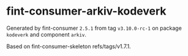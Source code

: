 # fint-consumer-arkiv-kodeverk

Generated by fint-consumer `2.5.1` from tag `v3.10.0-rc-1` on package `kodeverk` and component `arkiv`.

Based on fint-consumer-skeleton refs/tags/v1.7.1.
